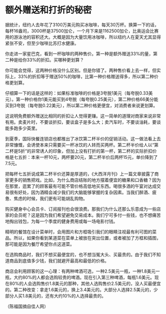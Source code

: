 # 额外赠送和打折的秘密

据统计，纽约人去年花了3100万美元购买冰咖啡，每天30万杯。换算一下的话，每杯16盎司，3000杯是37500加仑，一个月下来是1162500加仑，比奥运会比赛用的游泳池的容积还大。大概是因为大量饮用冰咖啡，所以纽约人在夏天尤其显得紧张不安，但至少咖啡比苏打水健康。

你走进一家星巴克，看到一杯咖啡的两种售价。第一种是额外赠送33%的量，第二种是给你33%的折扣。买哪种更划算？

你可能会觉得，这两种价格没什么区别。但是你错了。两种售价看上去一样，但实际上，33%的折扣等于赠送50%的咖啡，比第一种价格赠送得多，所以第二种价格更划算。

仔细算一下的话是这样的：如果标准咖啡的价格是3夸脱1美元（每夸脱0.33美元）。第一种价格你1美元能买到4夸脱（每夸脱0.25美元），第二种价格66美分能买到3夸脱（每夸脱0.22美元），所以第二种价格更便宜，对消费者来说更划算。

这说明免费额外赠送比相同的折扣让人觉得更赚。这一简单的道理对商家来说非常有用。卖麦片时，不要谈折扣，要谈盒子是多么大；卖汽车时，不要谈油耗，要谈能多跑多少英里。

到夏季，国际快餐连锁店也都推出了冰饮第二杯半价的促销活动。这一做法看上去非常慷慨，会诱使本来只需要买一杯冰饮的人转而买两杯。第二杯半价给人以“第二杯是5折”的非常诱人的印象，但加上没有打折的第一杯，第二杯的实际折扣价格是七五折：本来一杯10元，两杯要20元，第二杯半价后两杯15元，单价降到了7.5元。

把每杯七五折说成第二杯半价还算是厚道的，《大西洋月刊》上一篇文章披露了商家更多的销售把戏。比如，为什么商店结账的地方摆着便宜的糖果和口香糖？因为在那里，逛累了的顾客最有可能不管价格高低地买东西。喝很多酒的午宴对达成交易很有好处，因为酒精会减少我们的大脑能够掌握的复杂因素。当我们醉酒、疲惫、焦虑的时候，我们更有可能胡乱购物。

购买健身中心会员卡、订阅报刊也会很浪费。那我们为什么还那么乐意成为一些店家的会员呢？这是因为我们希望避免交易成本。我们宁可多付一些钱，也不想痛苦地掏出钱包，为每一个季度的健身费用或每一场电影付钱。

精明的餐馆在设计菜单时，会用图片和方框吸引我们的眼睛注视最有利可图的菜品。所以，如果你看到某道菜在菜单上被放在突出位置，或者被加了方框和插图，那可能是因为餐厅希望你点这道菜。

在选购商品时，我们不想买最便宜的，也不想当冤大头、买最贵的。由于我们不知道商品到底值多少钱，我们就避开最高和最低的价格。

商店会利用顾客的这一心理：有两种啤酒可选，一种2.5美元一瓶，一种1.8美元一瓶，大约80%的人都会选购较贵的啤酒。现在引入第三种啤酒，每瓶1.6美元。现在80%的人会选购售价1.8美元的那种，其他人选购售价2.5美元的，没人买最便宜的。第二种改变：拿走1.6美元的，换上3.4美元的。大部分人选择2.5美元的，少部分人买1.8美元的，还有大约10%的人选择最贵的。

（陈福国摘自佳人网）